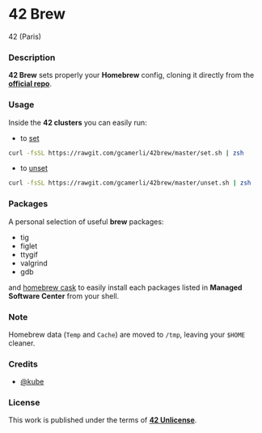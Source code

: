 # **42 Brew**

42 (Paris)

### **Description**

**42 Brew** sets properly your **Homebrew** config, cloning it directly from the **[official repo](https://github.com/Homebrew/brew)**.

### **Usage**

Inside the **42 clusters** you can easily run:

+ to [set](set.sh)

```sh
curl -fsSL https://rawgit.com/gcamerli/42brew/master/set.sh | zsh
```

+ to [unset](unset.sh)

```sh
curl -fsSL https://rawgit.com/gcamerli/42brew/master/unset.sh | zsh
```

### **Packages**

A personal selection of useful **brew** packages:

+ tig
+ figlet
+ ttygif
+ valgrind
+ gdb

and [homebrew cask](https://github.com/caskroom/homebrew-cask) to easily install each packages listed in **Managed Software Center** from your shell.

### **Note**

Homebrew data (`Temp` and `Cache`) are moved to `/tmp`, leaving your `$HOME` cleaner.

### **Credits**

+ [@kube](https://github.com/kube)

### **License**

This work is published under the terms of **[42 Unlicense](https://github.com/gcamerli/42unlicense)**.
